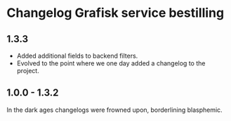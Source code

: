 # Changelog Grafisk service bestilling

## 1.3.3
* Added additional fields to backend filters.
* Evolved to the point where we one day added a changelog to the project.

## 1.0.0 - 1.3.2
In the dark ages changelogs were frowned upon, borderlining blasphemic.